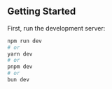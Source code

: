

## Getting Started

First, run the development server:

```bash
npm run dev
# or
yarn dev
# or
pnpm dev
# or
bun dev
```




